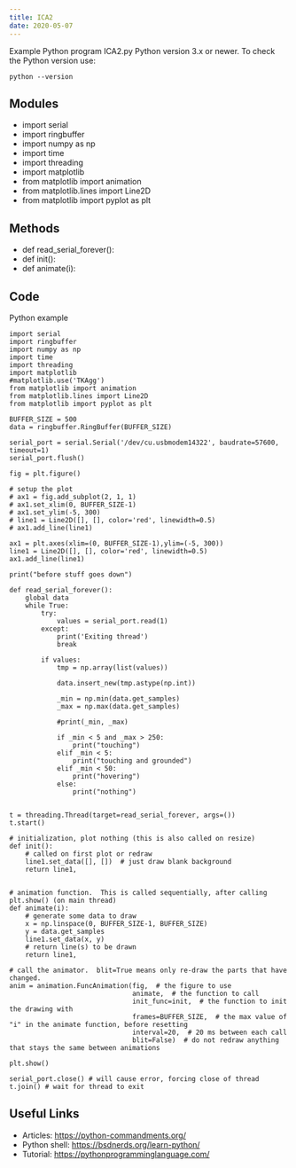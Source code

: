 ```yaml
---
title: ICA2
date: 2020-05-07
---
```

Example Python program ICA2.py
Python version 3.x or newer.
To check the Python version use:

    python --version

## Modules

* import serial
* import ringbuffer
* import numpy as np
* import time
* import threading
* import matplotlib
* from matplotlib import animation
* from matplotlib.lines import Line2D
* from matplotlib import pyplot as plt

## Methods

* def read_serial_forever():
* def init():
* def animate(i):

## Code

Python example

    import serial
    import ringbuffer
    import numpy as np
    import time
    import threading
    import matplotlib
    #matplotlib.use('TKAgg')
    from matplotlib import animation
    from matplotlib.lines import Line2D
    from matplotlib import pyplot as plt
    
    BUFFER_SIZE = 500
    data = ringbuffer.RingBuffer(BUFFER_SIZE)
    
    serial_port = serial.Serial('/dev/cu.usbmodem14322', baudrate=57600, timeout=1)
    serial_port.flush()
    
    fig = plt.figure()
    
    # setup the plot
    # ax1 = fig.add_subplot(2, 1, 1)
    # ax1.set_xlim(0, BUFFER_SIZE-1)
    # ax1.set_ylim(-5, 300)
    # line1 = Line2D([], [], color='red', linewidth=0.5)
    # ax1.add_line(line1)
    
    ax1 = plt.axes(xlim=(0, BUFFER_SIZE-1),ylim=(-5, 300))
    line1 = Line2D([], [], color='red', linewidth=0.5)
    ax1.add_line(line1)
    
    print("before stuff goes down")
    
    def read_serial_forever():
        global data
        while True:
            try:
                values = serial_port.read(1)
            except:
                print('Exiting thread')
                break
                
            if values:
                tmp = np.array(list(values))
    
                data.insert_new(tmp.astype(np.int))
    
                _min = np.min(data.get_samples)
                _max = np.max(data.get_samples)
    
                #print(_min, _max)
    
                if _min < 5 and _max > 250:
                	print("touching")
                elif _min < 5: 
                	print("touching and grounded")
                elif _min < 50:
                	print("hovering")
                else:
                	print("nothing")
    
    
    t = threading.Thread(target=read_serial_forever, args=())
    t.start()
    
    # initialization, plot nothing (this is also called on resize)
    def init():
        # called on first plot or redraw
        line1.set_data([], [])  # just draw blank background
        return line1,
    
    
    # animation function.  This is called sequentially, after calling plt.show() (on main thread)
    def animate(i):
        # generate some data to draw
        x = np.linspace(0, BUFFER_SIZE-1, BUFFER_SIZE)
        y = data.get_samples
        line1.set_data(x, y)
        # return line(s) to be drawn
        return line1,
    
    # call the animator.  blit=True means only re-draw the parts that have changed.
    anim = animation.FuncAnimation(fig,  # the figure to use
                                   animate,  # the function to call
                                   init_func=init,  # the function to init the drawing with
                                   frames=BUFFER_SIZE,  # the max value of "i" in the animate function, before resetting
                                   interval=20,  # 20 ms between each call
                                   blit=False)  # do not redraw anything that stays the same between animations
    
    plt.show()
    
    serial_port.close() # will cause error, forcing close of thread
    t.join() # wait for thread to exit

## Useful Links

- Articles: https://python-commandments.org/
- Python shell: https://bsdnerds.org/learn-python/
- Tutorial: https://pythonprogramminglanguage.com/
